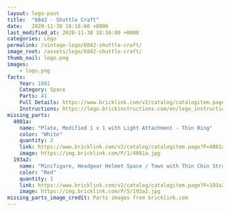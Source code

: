 ```yaml
---
layout: lego-post
title:  "6842 - Shuttle Craft"
date:   2020-11-30 18:16:00 +0000
last_modified_at: 2020-11-30 18:16:00 +0000
categories: Lego
permalink: /vintage-lego/6842-shuttle-craft/
image_root: /assets/lego/6842-shuttle-craft/
thumb_nail: logo.png
images:
    - logo.png
facts:
    Year: 1981
    Category: Space
    Parts: 41
    Full Details: https://www.bricklink.com/v2/catalog/catalogitem.page?S=6842-1
    Instructions: https://lego.brickinstructions.com/en/lego_instructions/set/6842/Shuttle_Craft
missing_parts:
  4081a:
    name: "Plate, Modified 1 x 1 with Light Attachment - Thin Ring"
    color: "White"
    quantity: 2
    link: https://www.bricklink.com/v2/catalog/catalogitem.page?P=4081a&idColor=1
    image: https://img.bricklink.com/P/1/4081a.jpg
  193a2:
    name: "Minifigure, Headgear Helmet Space / Town with Thin Chin Strap - with Visor Dimples"
    color: "Red"
    quantity: 1
    link: https://www.bricklink.com/v2/catalog/catalogitem.page?P=193a2&idColor=5
    image: https://img.bricklink.com/P/5/193a2.jpg
missing_parts_image_credit: Parts images from bricklink.com
---
```

